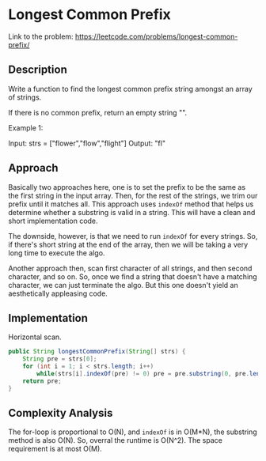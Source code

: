 # Longest Common Prefix

Link to the problem: https://leetcode.com/problems/longest-common-prefix/

## Description
Write a function to find the longest common prefix string amongst an array of strings.

If there is no common prefix, return an empty string "".

Example 1:

Input: strs = ["flower","flow","flight"]
Output: "fl"

## Approach 

Basically two approaches here, one is to set the prefix to be the same as the first string in the input array. Then, for the rest of the strings, we trim our prefix until it matches all. This approach uses `indexOf` method that helps us determine whether a substring is valid in a string. This will have a clean and short implementation code.

The downside, however, is that we need to run `indexOf` for every strings. So, if there's short string at the end of the array, then we will be taking a very long time to execute the algo.

Another approach then, scan first character of all strings, and then second character, and so on. So, once we find a string that doesn't have a matching character, we can just terminate the algo. But this one doesn't yield an aesthetically appleasing code.

## Implementation
Horizontal scan.

```java
public String longestCommonPrefix(String[] strs) {
    String pre = strs[0];
    for (int i = 1; i < strs.length; i++) 
        while(strs[i].indexOf(pre) != 0) pre = pre.substring(0, pre.length()-1);
    return pre;
}
```

## Complexity Analysis

The for-loop is proportional to O(N), and `indexOf` is in O(M*N), the substring method is also O(N). So, overral the runtime is O(N^2). The space requirement is at most O(M). 